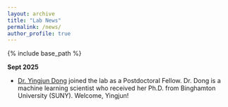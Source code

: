 ```yaml
---
layout: archive
title: "Lab News"
permalink: /news/
author_profile: true
---
```


{% include base_path %}


**Sept 2025**

* [Dr. Yingjun Dong](https://scholar.google.com/citations?hl=en&user=P3YI9OgAAAAJ&view_op=list_works&sortby=pubdate) joined the lab as a Postdoctoral Fellow. Dr. Dong is a machine learning scientist who received her Ph.D. from Binghamton University (SUNY). Welcome, Yingjun!
